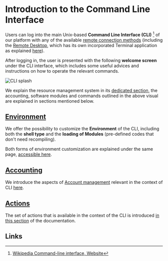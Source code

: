 # Introduction to the Command Line Interface

Users can log into the main Unix-based **Command Line Interface (CLI)** [^1] of our platform with any of the available [remote connection methods](../remote-connection/overview.md) (including the [Remote Desktop](../remote-connection/remote-desktop.md), which has its own incorporated Terminal application as explained [here](../remote-connection/actions-rd/browse.md#open-linux-terminal)). 

After logging in, the user is presented with the following **welcome screen** under the CLI interface, which includes some useful advices and instructions on how to operate the relevant commands.

![CLI splash](../images/cli/CLI-Welcome-Screen.png "CLI splash")

We explain the resource management system in its [dedicated section](../infrastructure/resource/overview.md), the accounting, software modules and commands outlined in the above visual are explained in sections mentioned below.

## [Environment](environment.md)

We offer the possibility to customize the **Environment** of the CLI, including both the **shell type** and the **loading of Modules** (pre-defined codes that don't need recompiling).

Both forms of environment customization are explained under the same page, [accessible here](environment.md). 

## [Accounting](accounting.md)

We introduce the aspects of [Account management](../accounts/overview.md) relevant in the context of CLI [here](accounting.md).

## [Actions](actions/overview.md)

The set of actions that is available in the context of the CLI is introduced [in this section](actions/overview.md) of the documentation.

## Links

[^1]: [Wikipedia Command-line interface, Website](https://en.wikipedia.org/wiki/Command-line_interface)

